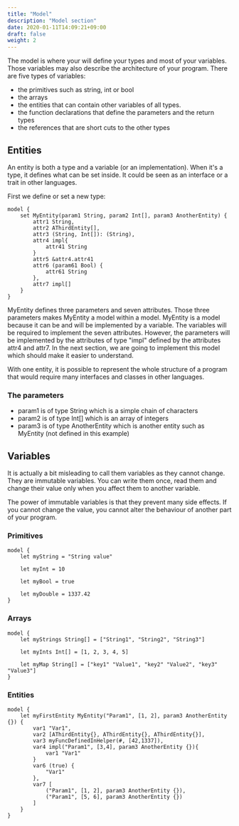 ```yaml
---
title: "Model"
description: "Model section"
date: 2020-01-11T14:09:21+09:00
draft: false
weight: 2
---
```


The model is where your will define your types and most of your variables. Those variables may also describe the architecture of your program.
There are five types of variables:
* the primitives such as string, int or bool
* the arrays
* the entities that can contain other variables of all types.
* the function declarations that define the parameters and the return types
* the references that are short cuts to the other types

## Entities
An entity is both a type and a variable (or an implementation). When it's a type, it defines what can be set inside. It could be seen as an interface or a trait in other languages.

First we define or set a new type:
```tlang
model {
    set MyEntity(param1 String, param2 Int[], param3 AnotherEntity) {
        attr1 String,
        attr2 AThirdEntity[],
        attr3 (String, Int[]): (String),
        attr4 impl{
            attr41 String
        } 
        attr5 &attr4.attr41
        attr6 (param61 Bool) {
            attr61 String
        },
        attr7 impl[]
    }
}

```
MyEntity defines three parameters and seven attributes. Those three parameters makes MyEntity a model within a model. MyEntity is a model because it can be and will be implemented by a variable. The variables will be required to implement the seven attributes. However, the parameters will be implemented by the attributes of type "impl" defined by the attributes attr4 and attr7. In the next section, we are going to implement this model which should make it easier to understand.

With one entity, it is possible to represent the whole structure of a program that would require many interfaces and classes in other languages.

### The parameters

* param1 is of type String which is a simple chain of characters
* param2 is of type Int[] which is an array of integers
* param3 is of type AnotherEntity which is another entity such as MyEntity (not defined in this example)

## Variables

It is actually a bit misleading to call them variables as they cannot change. They are immutable variables. You can write them once, read them and change their value only when you affect them to another variable.

The power of immutable variables is that they prevent many side effects. If you cannot change the value, you cannot alter the behaviour of another part of your program. 

### Primitives

```tlang
model {
    let myString = "String value"
    
    let myInt = 10

    let myBool = true

    let myDouble = 1337.42
}
```

### Arrays

```tlang
model {
    let myStrings String[] = ["String1", "String2", "String3"]

    let myInts Int[] = [1, 2, 3, 4, 5]

    let myMap String[] = ["key1" "Value1", "key2" "Value2", "key3" "Value3"]
}
```

### Entities
```tlang
model {
    let myFirstEntity MyEntity("Param1", [1, 2], param3 AnotherEntity {}) {
        var1 "Var1",
        var2 [AThirdEntity{}, AThirdEntity{}, AThirdEntity{}],
        var3 myFuncDefinedInHelper(#, [42,1337]),
        var4 impl("Param1", [3,4], param3 AnotherEntity {}){
            var1 "Var1"
        } 
        var6 (true) {
            "Var1"
        },
        var7 [
            ("Param1", [1, 2], param3 AnotherEntity {}),
            ("Param1", [5, 6], param3 AnotherEntity {})
        ]
    }
}

```

